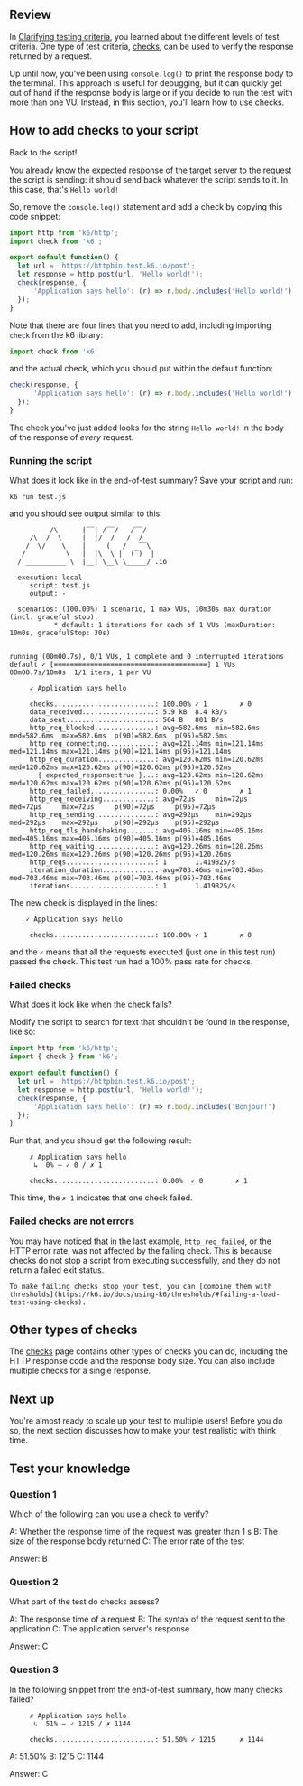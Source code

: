 ## Review

In [Clarifying testing criteria](Clarifying%20testing%20criteria.md#Checks), you learned about the different levels of test criteria. One type of test criteria, [checks](Performance%20Testing%20Terminology.md#Check), can be used to verify the response returned by a request.

Up until now, you've been using `console.log()` to print the response body to the terminal. This approach is useful for debugging, but it can quickly get out of hand if the response body is large or if you decide to run the test with more than one VU. Instead, in this section, you'll learn how to use checks.

## How to add checks to your script

Back to the script!

You already know the expected response of the target server to the request the script is sending: it should send back whatever the script sends to it. In this case, that's `Hello world!`

So, remove the `console.log()` statement and add a check by copying this code snippet:

```js
import http from 'k6/http';
import check from 'k6';

export default function() {
  let url = 'https://httpbin.test.k6.io/post';
  let response = http.post(url, 'Hello world!');
  check(response, {
      'Application says hello': (r) => r.body.includes('Hello world!')
  });
}
```

Note that there are four lines that you need to add, including importing `check` from the k6 library:

```js
import check from 'k6'
```

and the actual check, which you should put within the default function:

```js
check(response, {
      'Application says hello': (r) => r.body.includes('Hello world!')
  });
}
```

The check you've just added looks for the string `Hello world!` in the body of the response of *every* request.

### Running the script

What does it look like in the end-of-test summary? Save your script and run:

```plain
k6 run test.js
```

and you should see output similar to this:

```plain
          /\      |‾‾| /‾‾/   /‾‾/   
     /\  /  \     |  |/  /   /  /    
    /  \/    \    |     (   /   ‾‾\  
   /          \   |  |\  \ |  (‾)  | 
  / __________ \  |__| \__\ \_____/ .io

  execution: local
     script: test.js
     output: -

  scenarios: (100.00%) 1 scenario, 1 max VUs, 10m30s max duration (incl. graceful stop):
           * default: 1 iterations for each of 1 VUs (maxDuration: 10m0s, gracefulStop: 30s)


running (00m00.7s), 0/1 VUs, 1 complete and 0 interrupted iterations
default ✓ [======================================] 1 VUs  00m00.7s/10m0s  1/1 iters, 1 per VU

     ✓ Application says hello

     checks.........................: 100.00% ✓ 1        ✗ 0
     data_received..................: 5.9 kB  8.4 kB/s
     data_sent......................: 564 B   801 B/s
     http_req_blocked...............: avg=582.6ms  min=582.6ms  med=582.6ms  max=582.6ms  p(90)=582.6ms  p(95)=582.6ms 
     http_req_connecting............: avg=121.14ms min=121.14ms med=121.14ms max=121.14ms p(90)=121.14ms p(95)=121.14ms
     http_req_duration..............: avg=120.62ms min=120.62ms med=120.62ms max=120.62ms p(90)=120.62ms p(95)=120.62ms
       { expected_response:true }...: avg=120.62ms min=120.62ms med=120.62ms max=120.62ms p(90)=120.62ms p(95)=120.62ms
     http_req_failed................: 0.00%   ✓ 0        ✗ 1
     http_req_receiving.............: avg=72µs     min=72µs     med=72µs     max=72µs     p(90)=72µs     p(95)=72µs    
     http_req_sending...............: avg=292µs    min=292µs    med=292µs    max=292µs    p(90)=292µs    p(95)=292µs   
     http_req_tls_handshaking.......: avg=405.16ms min=405.16ms med=405.16ms max=405.16ms p(90)=405.16ms p(95)=405.16ms
     http_req_waiting...............: avg=120.26ms min=120.26ms med=120.26ms max=120.26ms p(90)=120.26ms p(95)=120.26ms
     http_reqs......................: 1       1.419825/s
     iteration_duration.............: avg=703.46ms min=703.46ms med=703.46ms max=703.46ms p(90)=703.46ms p(95)=703.46ms
     iterations.....................: 1       1.419825/s
```

The new check is displayed in the lines:

```plain
	✓ Application says hello

     checks.........................: 100.00% ✓ 1        ✗ 0
```

and the `✓` means that all the requests executed (just one in this test run) passed the check. This test run had a 100% pass rate for checks.

### Failed checks

What does it look like when the check fails?

Modify the script to search for text that shouldn't be found in the response, like so:

```js
import http from 'k6/http';
import { check } from 'k6';

export default function() {
  let url = 'https://httpbin.test.k6.io/post';
  let response = http.post(url, 'Hello world!');
  check(response, {
      'Application says hello': (r) => r.body.includes('Bonjour!')
  });
}
```

Run that, and you should get the following result:

```plain
     ✗ Application says hello
      ↳  0% — ✓ 0 / ✗ 1

     checks.........................: 0.00%  ✓ 0        ✗ 1
```

This time, the `✗ 1` indicates that one check failed.

### Failed checks are not errors

You may have noticed that in the last example, `http_req_failed`, or the HTTP error rate, was not affected by the failing check. This is because checks do not stop a script from executing successfully, and they do not return a failed exit status.

```ad-tip
To make failing checks stop your test, you can [combine them with thresholds](https://k6.io/docs/using-k6/thresholds/#failing-a-load-test-using-checks).
```

## Other types of checks

The [checks](https://k6.io/docs/using-k6/checks/) page contains other types of checks you can do, including the HTTP response code and the response body size. You can also include multiple checks for a single response.

## Next up

You're almost ready to scale up your test to multiple users! Before you do so, the next section discusses how to make your test realistic with think time.

## Test your knowledge

### Question 1

Which of the following can you use a check to verify?

A: Whether the response time of the request was greater than 1 s
B: The size of the response body returned
C: The error rate of the test

Answer: B

### Question 2

What part of the test do checks assess?

A: The response time of a request
B: The syntax of the request sent to the application
C: The application server's response

Answer: C

### Question 3

In the following snippet from the end-of-test summary, how many checks failed?

```plain
     ✗ Application says hello
      ↳  51% — ✓ 1215 / ✗ 1144

     checks.........................: 51.50% ✓ 1215      ✗ 1144
```

A: 51.50%
B: 1215
C: 1144

Answer: C